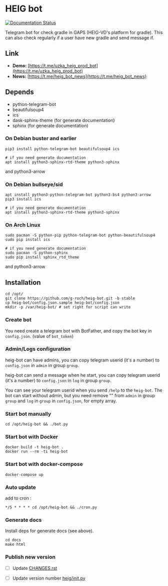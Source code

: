 # HEIG bot

[![Documentation Status](https://readthedocs.org/projects/heig-bot/badge/?version=latest)](https://heig-bot.readthedocs.io/en/stable/?badge=latest)

Telegram bot for check gradle in GAPS (HEIG-VD's platform for gradle).
This can also check regularly if a user have new gradle and send message if.

## Link
 - **Demo:** [https://t.me/uzka_heig_prod_bot](https://t.me/uzka_heig_prod_bot)
 - **News:** [https://t.me/heig_bot_news](https://t.me/heig_bot_news)


## Depends
 - python-telegram-bot
 - beautifulsoup4
 - ics
 - dask-sphinx-theme (for generate documentation) 
 - sphinx (for generate documentation)

### On Debian buster and earlier
```shell script
pip3 install python-telegram-bot beautifulsoup4 ics

# if you need generate documentation
apt install python3-sphinx-rtd-theme python3-sphinx
```

and python3-arrow

### On Debian bullseye/sid
```shell script
apt install python3-python-telegram-bot python3-bs4 python3-arrow
pip3 install ics

# if you need generate documentation
apt install python3-sphinx-rtd-theme python3-sphinx

```

### On Arch Linux
```shell script
sudo pacman -S python-pip python-telegram-bot python-beautifulsoup4
sudo pip install ics

# if you need generate documentation
sudo pacman -S python-sphinx
sudo pip install sphinx_rtd_theme
```

and python3-arrow

## Installation

```shell script
cd /opt/
git clone https://github.com/g-roch/heig-bot.git -b stable
cp heig-bot/config.json.sample heig-bot/config.json
mkdir -p /var/heig-bot/ # set right for script can write
```

### Create bot

You need create a telegram bot with BotFather, and copy
the bot key in `config.json`. (value of `bot_token`)

### Admin/Logs configuration 

heig-bot can have admins, you can copy telegram userid (it's a number)
to `config.json` in `admin` in group `group`.

heig-bot can send a message when he start, you can copy telegram userid 
(it's a number) to `config.json` in `log` in group `group`.

You can see your telegram userid when you send `/help` to the `heig-bot`.
The bot can start without admin, but you need remove "" from `admin` in group `group`
and `log` in `group` in `config.json`, for empty array.

### Start bot manually

```shell script
cd /opt/heig-bot && ./bot.py
```

### Start bot with Docker
```shell
docker build -t heig-bot .
docker run --rm -ti heig-bot
```

### Start bot with docker-compose
```shell
docker-compose up
```

### Auto update

add to cron :
```cron
*/5 * * * * cd /opt/heig-bot && ./cron.py
```

### Generate docs

Install deps for generate docs (see above).

```shell script
cd docs
make html
```

### Publish new version
 - [ ] Update [CHANGES.rst](CHANGES.rst)
 - [ ] Update version number [heig/init.py](heig/init.py)
 
